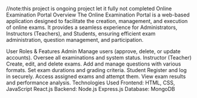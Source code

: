 //note:this project is ongoing project let it fully not completed 
Online Examination Portal
Overview
   The Online Examination Portal is a web-based application designed to facilitate the creation, management, and execution of online exams. 
   It provides a seamless experience for Administrators, Instructors (Teachers), and Students, ensuring efficient exam administration, question management, and participation.
   
User Roles & Features
  Admin
      Manage users (approve, delete, or update accounts).
      Oversee all examinations and system status.
Instructor (Teacher)
      Create, edit, and delete exams.
      Add and manage questions with various formats.
      Set exam durations and grading criteria.
Student
      Register and log in securely.
      Access assigned exams and attempt them.
      View exam results and performance analysis.
Technologies Used
Frontend: 
      HTML, CSS, JavaScript
      React.js
Backend:
    Node.js
    Express.js
Database:
    MongoDB
